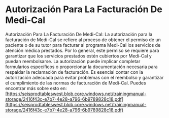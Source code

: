 # Autorización Para La Facturación De Medi-Cal
Autorización Para La Facturación De Medi-Cal: La autorización para la facturación de Medi-Cal se refiere al proceso de obtener el permiso de un paciente o de su tutor para facturar al programa Medi-Cal los servicios de atención médica prestados. Por lo general, este permiso se requiere para garantizar que los servicios prestados estén cubiertos por Medi-Cal y puedan reembolsarse. La autorización puede implicar completar formularios específicos o proporcionar la documentación necesaria para respaldar la reclamación de facturación. Es esencial contar con la autorización adecuada para evitar problemas con el reembolso y garantizar el cumplimiento de las normas de facturación de Medi-Cal.
Puedes encontrar más sobre esto en: [https://seisprodtableswest.blob.core.windows.net/trainingmanual-storage/2416f43c-e7b7-4e28-a796-6b9789828c18.pdf](https://seisprodtableswest.blob.core.windows.net/trainingmanual-storage/2416f43c-e7b7-4e28-a796-6b9789828c18.pdf)